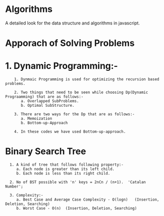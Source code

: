 # Algorithms

A detailed look for the data structure and algorithms in javascript.

# Apporach of Solving Problems


   # 1. Dynamic Programming:-

        1. Dynmaic Programming is used for optimizing the recursion based problems.

        2. Two things that need to be seen while choosing Dp(Dynamic Prograamming) that are as follows:-
           a. Overlapped SubProblems.
           b. Optimal SubStructure.

        3. There are two ways for the Dp that are as follows:-
           a. Memoization
           b. Bottom-up-Approach

        4. In these codes we have used Bottom-up-approach.

   # Binary Search Tree

      1. A kind of tree that follows following property:-
         a. Each node is greater than its left child.
         b. Each node is less than its right child.
      
      2. No of BST possible with 'n' keys = 2nCn / (n+1).  'Catalan Number';

      3. Complexity:-  
         a. Best Case and Average Case Complexity - O(logn)   (Insertion, Deletion, Searching)
         b. Worst Case - O(n)  (Insertion, Deletion, Searching)

      